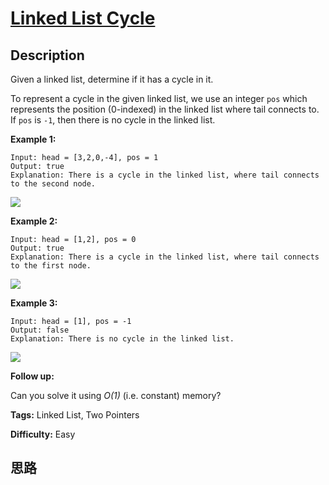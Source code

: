# [Linked List Cycle][title]

## Description

Given a linked list, determine if it has a cycle in it.

To represent a cycle in the given linked list, we use an integer `pos` which
represents the position (0-indexed) in the linked list where tail connects to.
If `pos` is `-1`, then there is no cycle in the linked list.



**Example 1:**
            Input: head = [3,2,0,-4], pos = 1    Output: true    Explanation: There is a cycle in the linked list, where tail connects to the second node.    

![](https://assets.leetcode.com/uploads/2018/12/07/circularlinkedlist.png)

**Example 2:**
            Input: head = [1,2], pos = 0    Output: true    Explanation: There is a cycle in the linked list, where tail connects to the first node.    

![](https://assets.leetcode.com/uploads/2018/12/07/circularlinkedlist_test2.png)

**Example 3:**
            Input: head = [1], pos = -1    Output: false    Explanation: There is no cycle in the linked list.    

![](https://assets.leetcode.com/uploads/2018/12/07/circularlinkedlist_test3.png)



**Follow up:**

Can you solve it using _O(1)_ (i.e. constant) memory?


**Tags:** Linked List, Two Pointers

**Difficulty:** Easy

## 思路

[title]: https://leetcode.com/problems/linked-list-cycle
